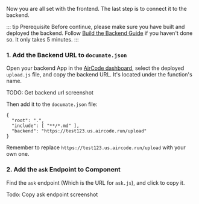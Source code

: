 Now you are all set with the frontend. The last step is to connect it to the backend.

::: tip Prerequisite
Before continue, please make sure you have built and deployed the backend. Follow [Build the Backend Guide](/getting-started/backend) if you haven't done so. It only takes 5 minutes.
:::

### 1. Add the Backend URL to `documate.json`

Open your backend App in the [AirCode dashboard](https://aircode.io/dashboard), select the deployed `upload.js` file, and copy the backend URL. It's located under the function's name.

TODO: Get backend url screenshot

Then add it to the `documate.json` file:

```json{3}
{
  "root": ".",
  "include": [ "**/*.md" ],
  "backend": "https://test123.us.aircode.run/upload"
}
```

Remember to replace `https://test123.us.aircode.run/upload` with your own one.

### 2. Add the `ask` Endpoint to Component

Find the `ask` endpoint (Which is the URL for `ask.js`), and click to copy it.

Todo: Copy ask endpoint screenshot